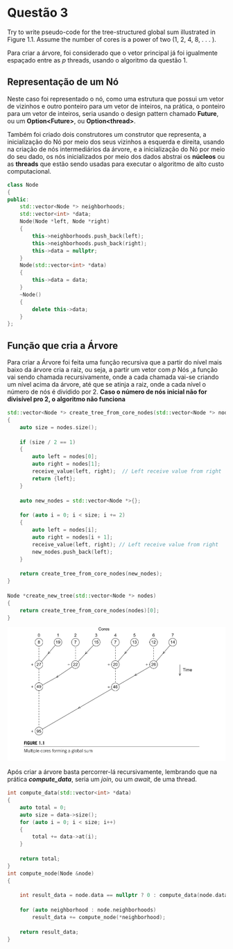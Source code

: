 # Questão 3

Try to write pseudo-code for the tree-structured global sum illustrated in
Figure 1.1. Assume the number of cores is a power of two (1, 2, 4, 8, . . . ).


Para criar a árvore, foi considerado que o vetor principal já foi igualmente espaçado entre as _p_ threads, usando o algoritmo da questão 1.


## Representação de um Nó

Neste caso foi representado o nó, como uma estrutura que possui um vetor de vizinhos e outro ponteiro para um vetor de inteiros, na prática,
o ponteiro para um vetor de inteiros, seria usando o design pattern chamado **Future**, ou um **Option\<Future\>**, ou **Option\<thread\>**. 

Também foi criado dois construtores um construtor que representa,
a inicialização do Nó por meio dos seus vizinhos a esquerda e direita,
usando na criação de nós intermediários  da árvore, e a inicialização
do Nó por meio do seu dado, os nós inicializados por meio dos dados
abstrai os **núcleos** ou as **threads** que estão sendo usadas para
executar o algoritmo de alto custo computacional. 

```c++
class Node
{
public:
    std::vector<Node *> neighborhoods;
    std::vector<int> *data;
    Node(Node *left, Node *right)
    {
        this->neighborhoods.push_back(left);
        this->neighborhoods.push_back(right);
        this->data = nullptr;
    }
    Node(std::vector<int> *data)
    {
        this->data = data;
    }
    ~Node()
    {
        delete this->data;
    }
};

```
## Função que cria a Árvore

Para criar a Árvore foi feita uma função recursiva que
a partir do nível mais baixo da árvore cria a raiz, ou seja,
a partir um vetor com _p_ Nós ,a função vai sendo chamada recursivamente,
onde a cada chamada vai-se criando um nível acima da árvore, até
que se atinja a raiz, onde a cada nível o número de nós é dividido
por 2. **Caso o número de nós inicial não for divisível pro 2, o algoritmo não funciona**

```c++
std::vector<Node *> create_tree_from_core_nodes(std::vector<Node *> nodes)
{
    auto size = nodes.size();

    if (size / 2 == 1)
    {
        auto left = nodes[0];
        auto right = nodes[1];
        receive_value(left, right);  // Left receive value from right
        return {left};
    }

    auto new_nodes = std::vector<Node *>{};

    for (auto i = 0; i < size; i += 2)
    {
        auto left = nodes[i]; 
        auto right = nodes[i + 1];
        receive_value(left, right); // Left receive value from right
        new_nodes.push_back(left);
    }

    return create_tree_from_core_nodes(new_nodes);
}

Node *create_new_tree(std::vector<Node *> nodes)
{
    return create_tree_from_core_nodes(nodes)[0];
}
```
![](global_sum.png)

Após criar a árvore basta percorrer-lá recursivamente, lembrando que na prática
**_compute_data_**, seria um _join_, ou um _await_, de uma thread.

```c++
int compute_data(std::vector<int> *data)
{
    auto total = 0;
    auto size = data->size();
    for (auto i = 0; i < size; i++)
    {
        total += data->at(i);
    }

    return total;
}
int compute_node(Node &node)
{

    int result_data = node.data == nullptr ? 0 : compute_data(node.data);

    for (auto neighborhood : node.neighborhoods)
        result_data += compute_node(*neighborhood);

    return result_data;
}
```
